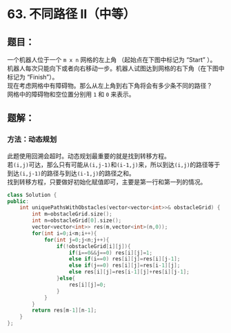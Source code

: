 # 63. 不同路径 II（中等）
## 题目：
一个机器人位于一个 `m x n` 网格的左上角 （起始点在下图中标记为 “Start” ）。\
机器人每次只能向下或者向右移动一步。机器人试图达到网格的右下角（在下图中标记为 “Finish”）。\
现在考虑网格中有障碍物。那么从左上角到右下角将会有多少条不同的路径？\
网格中的障碍物和空位置分别用 `1` 和 `0` 来表示。
## 题解：
### 方法：动态规划
此题使用回溯会超时。动态规划最重要的就是找到转移方程。\
若`(i,j)`可达，那么只有可能从`(i,j-1)`和`(i-1,j)`来，所以到达`(i,j)`的路径等于到达`(i,j-1)`的路径与到达`(i-1,j)`的路径之和。\
找到转移方程，只要做好初始化赋值即可，主要是第一行和第一列的情况。
```c++
class Solution {
public:
    int uniquePathsWithObstacles(vector<vector<int>>& obstacleGrid) {
        int m=obstacleGrid.size();
        int n=obstacleGrid[0].size();
        vector<vector<int>> res(m,vector<int>(n,0));
        for(int i=0;i<m;i++){
            for(int j=0;j<n;j++){
                if(!obstacleGrid[i][j]){
                    if(i==0&&j==0) res[i][j]=1;
                    else if(i==0) res[i][j]=res[i][j-1];
                    else if(j==0) res[i][j]=res[i-1][j];
                    else res[i][j]=res[i-1][j]+res[i][j-1];
                }else{
                    res[i][j]=0;
                }
            }
        }
        return res[m-1][n-1];
    }
};
```